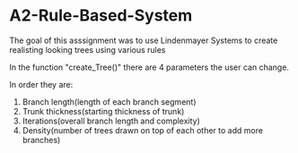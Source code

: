 # A2-Rule-Based-System

<p>The goal of this asssignment was to use Lindenmayer Systems to create realisting looking trees using various rules</p>

<p>In the function "create_Tree()" there are 4 parameters the user can change.</p>

<p>In order they are:</p>

<ol>
<li>Branch length(length of each branch segment)</li>
<li>Trunk thickness(starting thickness of trunk)</li>
<li>Iterations(overall branch length and complexity)</li>
<li>Density(number of trees drawn on top of each other to add more branches)</li>
</ol>
